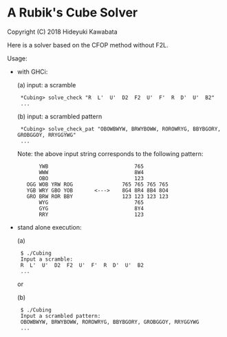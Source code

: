 # A Rubik's Cube Solver

Copyright (C) 2018 Hideyuki Kawabata

Here is a solver based on the CFOP method without F2L.

Usage:

- with GHCi:

   (a) input: a scramble

   ```
    *Cubing> solve_check "R  L'  U'  D2  F2  U'  F'  R  D'  U'  B2"
    ...
   ```

   (b) input: a scrambled pattern

   ```
    *Cubing> solve_check_pat "OBOWBWYW, BRWYBOWW, ROROWRYG, BBYBGORY, GROBGGOY, RRYGGYWG"
    ...
   ```
   
   Note: the above input string corresponds to the following pattern:

    ```
           YWB                            765         
           WWW                            8W4         
           OBO                            123         
       OGG WOB YRW ROG                765 765 765 765 
       YGB WRY GBO YOB       <--->    8G4 8R4 8B4 8O4 
       GRO BRW ROR BBY                123 123 123 123 
           WYG                            765         
           GYG                            8Y4         
           RRY                            123         
    ```

- stand alone execution: 

   (a)

   ```
    $ ./Cubing                               
    Input a scramble:                        
    R  L'  U'  D2  F2  U'  F'  R  D'  U'  B2 
    ...                                      
   ```

   or 

   (b) 

   ```
    $ ./Cubing                                                   
    Input a scrambled pattern:                                 
    OBOWBWYW, BRWYBOWW, ROROWRYG, BBYBGORY, GROBGGOY, RRYGGYWG 
    ...                                                        
   ```
